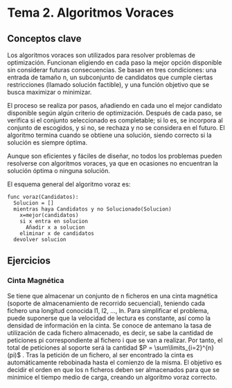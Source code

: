 # Tema 2. Algoritmos Voraces

## Conceptos clave

Los algoritmos voraces son utilizados para resolver problemas de optimización. Funcionan eligiendo en cada paso la mejor opción disponible sin considerar futuras consecuencias. Se basan en tres condiciones: una entrada de tamaño n, un subconjunto de candidatos que cumple ciertas restricciones (llamado solución factible), y una función objetivo que se busca maximizar o minimizar. 

El proceso se realiza por pasos, añadiendo en cada uno el mejor candidato disponible según algún criterio de optimización. Después de cada paso, se verifica si el conjunto seleccionado es completable; si lo es, se incorpora al conjunto de escogidos, y si no, se rechaza y no se considera en el futuro. El algoritmo termina cuando se obtiene una solución, siendo correcto si la solución es siempre óptima. 

Aunque son eficientes y fáciles de diseñar, no todos los problemas pueden resolverse con algoritmos voraces, ya que en ocasiones no encuentran la solución óptima o ninguna solución.

El esquema general del algoritmo voraz es:

```python=
func voraz(Candidatos):
  Solucion = []
  mientras haya Candidatos y no Solucionado(Solucion)
    x=mejor(candidatos)
    si x entra en solucion
      Añadir x a solucion
    eliminar x de candidatos
  devolver solucion
```


## Ejercicios

### Cinta Magnética

Se tiene que almacenar un conjunto de n ficheros en una cinta magnética (soporte de almacenamiento de recorrido secuencial), teniendo cada fichero una longitud conocida l1, l2, …, ln. Para simplificar el problema, puede suponerse que la velocidad de lectura es constante, así como la densidad de información en la cinta.
Se conoce de antemano la tasa de utilización de cada fichero almacenado, es decir, se sabe la cantidad de peticiones pi correspondiente al fichero i que se van a realizar. Por
tanto, el total de peticiones al soporte será la cantidad $P = \sum\limits_{i=2}^{n} (pi)$ . Tras la petición de un fichero, al ser encontrado la cinta es automáticamente rebobinada hasta el comienzo de la misma.
El objetivo es decidir el orden en que los n ficheros deben ser almacenados para que se minimice el tiempo medio de carga, creando un algoritmo voraz correcto.
